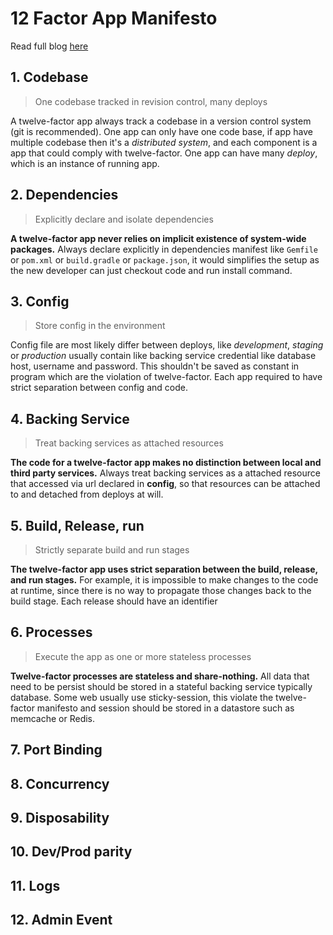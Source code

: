 # 12 Factor App Manifesto
Read full blog [here](https://12factor.net)
## 1. Codebase
> One codebase tracked in revision control, many deploys

A twelve-factor app always track a codebase in a version control system (git is recommended). One app can only have one code base, if app have multiple codebase then it's a *distributed system*, and each component is a app that could comply with twelve-factor. One app can have many *deploy*, which is an instance of running app.
## 2. Dependencies
> Explicitly declare and isolate dependencies

**A twelve-factor app never relies on implicit existence of system-wide packages.** Always declare explicitly in dependencies manifest like `Gemfile` or `pom.xml` or `build.gradle` or `package.json`, it would simplifies the setup as the new developer can just checkout code and run install command.

## 3. Config
> Store config in the environment

Config file are most likely differ between deploys, like *development*, *staging* or *production* usually contain like backing service credential like database host, username and password. This shouldn't be saved as constant in program which are the violation of twelve-factor. Each app required to have strict separation between config and code.
## 4. Backing Service
> Treat backing services as attached resources

**The code for a twelve-factor app makes no distinction between local and third party services.** Always treat backing services as a attached resource that accessed via url declared in **config**, so that resources can be attached to and detached from deploys at will. 

## 5. Build, Release, run
> Strictly separate build and run stages

**The twelve-factor app uses strict separation between the build, release, and run stages.** For example, it is impossible to make changes to the code at runtime, since there is no way to propagate those changes back to the build stage. Each release should have an identifier

## 6. Processes
> Execute the app as one or more stateless processes

**Twelve-factor processes are stateless and share-nothing.** All data that need to be persist should be stored in a stateful backing service typically database. Some web usually use sticky-session, this violate the twelve-factor manifesto and session should be stored in a datastore such as memcache or Redis.  

## 7. Port Binding

## 8. Concurrency
## 9. Disposability
## 10. Dev/Prod parity
## 11. Logs
## 12. Admin Event
